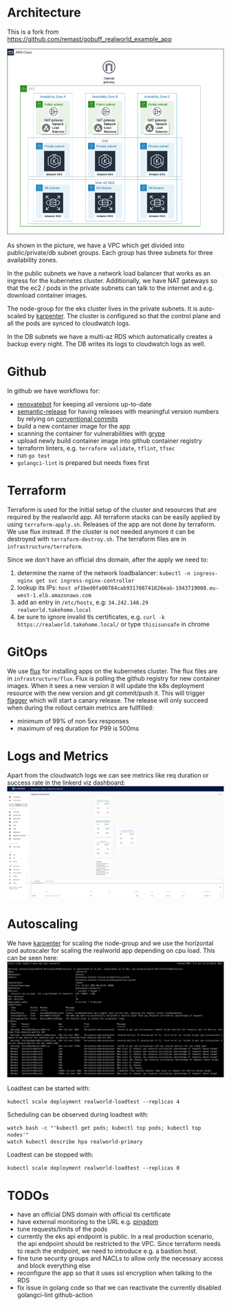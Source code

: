 # Architecture

This is a fork from https://github.com/remast/gobuff_realworld_example_app


![Architecture](docs/toptal-takehome-arch.png "Architecture")

As shown in the picture, we have a VPC which get divided into public/private/db
subnet groups. Each group has three subnets for three availability zones.

In the public subnets we have a network load balancer that works as an ingress
for the kubernetes cluster.  Additionally, we have NAT gateways so that the
ec2 / pods in the private subnets can talk to the internet and e.g. download
container images.

The node-group for the eks cluster lives in the private subnets. It is auto-scaled by [karpenter](https://karpenter.sh/).
The cluster is configured so that the control plane and all the pods are synced to cloudwatch logs.

In the DB subnets we have a multi-az RDS which automatically creates a backup every night.
The DB writes its logs to cloudwatch logs as well.

# Github
In github we have workflows for:
* [renovatebot](https://github.com/renovatebot/renovate) for keeping all versions up-to-date
* [semantic-release](https://github.com/semantic-release/semantic-release) for
  having releases with meaningful version numbers by relying on [conventional
  commits](https://www.conventionalcommits.org/en/v1.0.0/)
* build a new container image for the app
* scanning the container for vulnerabilities with [grype](https://github.com/anchore/grype)
* upload newly build container image into github container registry
* terraform linters, e.g. `terraform validate`, `tflint`, `tfsec`
* run `go test`
* `golangci-lint` is prepared but needs fixes first

# Terraform
Terraform is used for the initial setup of the cluster and resources that are required by the realworld app.
All terraform stacks can be easily applied by using `terraform-apply.sh`.
Releases of the app are not done by terraform. We use flux instead. If the
cluster is not needed anymore it can be destroyed with `terraform-destroy.sh`.
The terraform files are in `infrastructure/terraform`.

Since we don't have an official dns domain, after the apply we need to:
1) determine the name of the network loadbalancer: `kubectl -n ingress-nginx get svc ingress-nginx-controller`
2) lookup its IPs: `host af1bed0fa00784cab931708741826eab-1943719008.eu-west-1.elb.amazonaws.com`
3) add an entry in `/etc/hosts`, e.g: `34.242.148.29 realworld.takehome.local`
4) be sure to ignore invalid tls certificates, e.g. `curl -k https://realworld.takehome.local/` or type `thisisunsafe` in chrome

# GitOps
We use [flux](https://fluxcd.io/) for installing apps on the kubernetes cluster.
The flux files are in `infrastructure/flux`.
Flux is polling the github registry for new container images. When it sees a
new version it will update the k8s deployment resource with the new version and
git commit/push it. This will trigger [flagger](https://flagger.app/) which
will start a canary release. The release will only succeed when during the
rollout certain metrics are fullfilled:
* minimum of 99% of non 5xx responses
* maximum of req duration for P99 is 500ms

# Logs and Metrics
Apart from the cloudwatch logs we can see metrics like req duration or success rate in the linkerd viz dashboard:
![linkerd](docs/loadtest-linkerd.png "linkerd")

# Autoscaling
We have [karpenter](https://karpenter.sh/) for scaling the node-group and we use the horizontal pod autoscaler for scaling the realworld app depending on cpu load.
This can be seen here:
![hpa](docs/hpa.png "hpa")

Loadtest can be started with:
```
kubectl scale deployment realworld-loadtest --replicas 4
```

Scheduling can be observed during loadtest with:
```
watch bash -c "'kubectl get pods; kubectl top pods; kubectl top nodes'"
watch kubectl describe hpa realworld-primary
```

Loadtest can be stopped with:
```
kubectl scale deployment realworld-loadtest --replicas 0
```



# TODOs
* have an official DNS domain with official tls certificate
* have external monitoring to the URL e.g. [pingdom](https://www.pingdom.com/)
* tune requests/limits of the pods
* currently the eks api endpoint is public. In a real production scenario, the
  api endpoint should be restricted to the VPC. Since terraform needs to reach
  the endpoint, we need to introduce e.g. a bastion host.
* fine tune security groups and NACLs to allow only the necessary access and
  block everything else
* reconfigure the app so that it uses ssl encryption when talking to the RDS
* fix issue in golang code so that we can reactivate the currently disabled
  golangci-lint github-action
